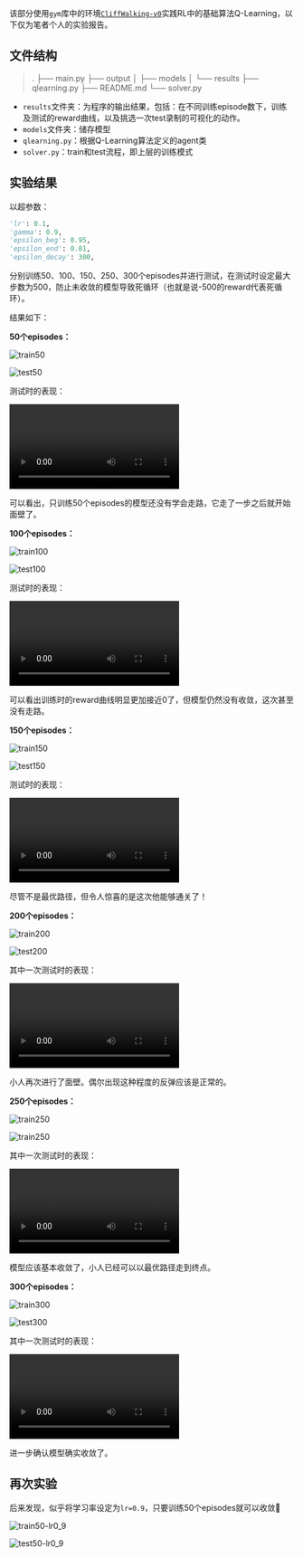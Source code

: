 该部分使用`gym`库中的环境[`CliffWalking-v0`](https://www.gymlibrary.dev/environments/toy_text/cliff_walking/)实践RL中的基础算法Q-Learning，以下仅为笔者个人的实验报告。

## 文件结构

> .
> ├── main.py
> ├── output
> │   ├── models
> │   └── results
> ├── qlearning.py
> ├── README.md
> └── solver.py

+ `results`文件夹：为程序的输出结果，包括：在不同训练episode数下，训练及测试的reward曲线，以及挑选一次test录制的可视化的动作。
+ `models`文件夹：储存模型
+ `qlearning.py`：根据Q-Learning算法定义的agent类
+ `solver.py`：train和test流程，即上层的训练模式

## 实验结果

以超参数：

```python
'lr': 0.1,
'gamma': 0.9,
'epsilon_beg': 0.95,
'epsilon_end': 0.01,
'epsilon_decay': 300,
```

分别训练50、100、150、250、300个episodes并进行测试，在测试时设定最大步数为500，防止未收敛的模型导致死循环（也就是说-500的reward代表死循环）。

结果如下：

**50个episodes：**

![train50](./output/results/train50.png)

![test50](./output/results/test50.png)

测试时的表现：

<video src="./output/results/cliff-walking-50-episode-0.mp4"></video>

可以看出，只训练50个episodes的模型还没有学会走路，它走了一步之后就开始面壁了。

**100个episodes：**

![train100](./output/results/train100.png)

![test100](./output/results/test100.png)

测试时的表现：

<video src="./output/results/cliff-walking-100-episode-0.mp4"></video>

可以看出训练时的reward曲线明显更加接近0了，但模型仍然没有收敛，这次甚至没有走路。

**150个episodes：**

![train150](./output/results/train150.png)

![test150](./output/results/test150.png)

测试时的表现：

<video src="./output/results/cliff-walking-150-episode-0.mp4"></video>

尽管不是最优路径，但令人惊喜的是这次他能够通关了！

**200个episodes：**

![train200](./output/results/train200.png)

![test200](./output/results/test200.png)

其中一次测试时的表现：

<video src="./output/results/cliff-walking-200-episode-0.mp4"></video>

小人再次进行了面壁。偶尔出现这种程度的反弹应该是正常的。

**250个episodes：**

![train250](./output/results/train250.png)

![train250](./output/results/test250.png)

其中一次测试时的表现：

<video src="./output/results/cliff-walking-250-episode-0.mp4"></video>

模型应该基本收敛了，小人已经可以以最优路径走到终点。

**300个episodes：**

![train300](./output/results/train300.png)

![test300](./output/results/test300.png)

其中一次测试时的表现：

<video src="./output/results/cliff-walking-300-episode-0.mp4"></video>

进一步确认模型确实收敛了。

## 再次实验

后来发现，似乎将学习率设定为`lr=0.9`，只要训练50个episodes就可以收敛🤔

![train50-lr0_9](./output/results/train50-lr0_9.png)

![test50-lr0_9](./output/results/test50-lr0_9.png)
